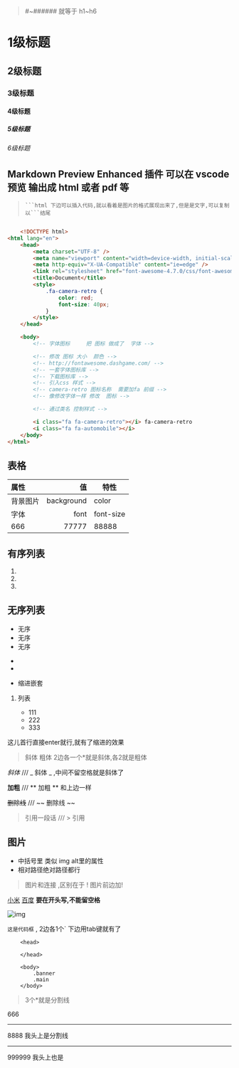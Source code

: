 


> #~######  就等于 h1~h6



# 1级标题

## 2级标题

### 3级标题

#### 4级标题

##### 5级标题

###### 6级标题



## Markdown Preview Enhanced 插件 可以在 vscode 预览 输出成 html 或者 pdf 等


>     ```html 下边可以插入代码,就以看着是图片的格式展现出来了,但是是文字,可以复制 以```结尾

```html

    <!DOCTYPE html>
<html lang="en">
	<head>
		<meta charset="UTF-8" />
		<meta name="viewport" content="width=device-width, initial-scale=1.0" />
		<meta http-equiv="X-UA-Compatible" content="ie=edge" />
		<link rel="stylesheet" href="font-awesome-4.7.0/css/font-awesome.min.css" />
		<title>Document</title>
		<style>
			.fa-camera-retro {
				color: red;
				font-size: 40px;
			}
		</style>
	</head>

	<body>
		<!-- 字体图标     把 图标 做成了  字体 -->

		<!-- 修改 图标 大小  颜色 -->
		<!-- http://fontawesome.dashgame.com/ -->
		<!-- 一套字体图标库 -->
		<!-- 下载图标库 -->
		<!-- 引入css 样式 -->
		<!-- camera-retro 图标名称  需要加fa 前缀 -->
		<!-- 像修改字体一样 修改  图标 -->

		<!-- 通过类名 控制样式 -->

		<i class="fa fa-camera-retro"></i> fa-camera-retro
		<i class="fa fa-automobile"></i>
	</body>
</html>
```

<!-- 使用时 标记和  内容之间 要用空格  隔开 -->


## 表格 

| 属性       |  值           |   特性      |
| :----------| -----------:    |    -----  |
| 背景图片    | background      |   color |
| 字体       | font          |      font-size |
| 666       |  77777        |       88888 |


## 有序列表

1. 
2.
3.


## 无序列表 

- 无序
- 无序
- 无序

*

*

* 缩进嵌套

1. 列表
   
    - 111
    - 222
    - 333
    
这儿首行直接enter就行,就有了缩进的效果

>斜体 粗体 2边各一个*就是斜体,各2就是粗体

 _斜体_ /// _ 斜体 _ ,中间不留空格就是斜体了

**加粗** /// ** 加粗 **  和上边一样
    
~~删除线~~   /// ~~ 删除线 ~~

>引用一段话    ///      > 引用  

## 图片

- 中括号里 类似 img alt里的属性
- 相对路径绝对路径都行

>图片和连接 ,区别在于 ! 图片前边加!



  

[小米](https://www.mi.com/)
[百度](https://www.baidu.com/)
**要在开头写,不能留空格**

  ![img](https://i03piccdn.sogoucdn.com/b9acd6a41b8349c3)

`这是代码框`  , 2边各1个` 下边用tab键就有了


        <head>

        </head>

        <body>
            .banner
            .main
        </body>

     

>3个*就是分割线

666
***
  8888 我头上是分割线
***
  999999 我头上也是